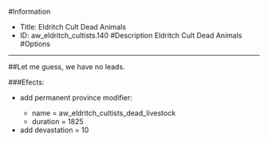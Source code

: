 #Information
 - Title: Eldritch Cult Dead Animals
 - ID: aw_eldritch_cultists.140
#Description
Eldritch Cult Dead Animals
#Options

___
##Let me guess, we have no leads.

###Efects:<ul><li>add permanent province modifier:</li><ul><li>name = aw_eldritch_cultists_dead_livestock</li><li>duration = 1825</li></ul><li>add devastation = 10</li></ul>

